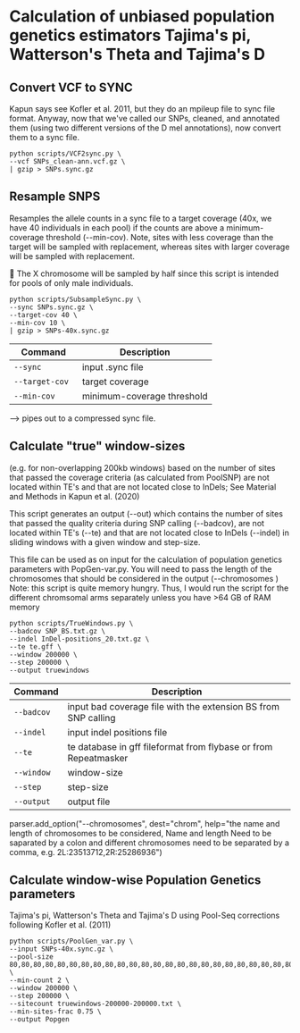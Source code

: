 # Calculation of unbiased population genetics estimators Tajima's pi, Watterson's Theta and Tajima's D

## Convert VCF to SYNC

Kapun says see Kofler et al. 2011, but they do an mpileup file to sync file format. Anyway, now that we've called our SNPs, cleaned, and annotated them (using two different versions of the D mel annotations), now convert them to a sync file. 

```
python scripts/VCF2sync.py \
--vcf SNPs_clean-ann.vcf.gz \
| gzip > SNPs.sync.gz
```

## Resample SNPS 

Resamples the allele counts in a sync file to a target coverage (40x, we have 40 individuals in each pool) if the counts are above a minimum-coverage threshold (--min-cov). Note, sites with less coverage than the target will be sampled with replacement, whereas sites with larger coverage will be sampled with replacement.

:memo: The X chromosome will be sampled by half since this script is intended for pools of only male individuals. 

```
python scripts/SubsampleSync.py \
--sync SNPs.sync.gz \
--target-cov 40 \
--min-cov 10 \
| gzip > SNPs-40x.sync.gz
```

| Command      | Description |
| ----------- | ----------- |
| `--sync` | input .sync file |
| `--target-cov ` | target coverage |
| `--min-cov` | minimum-coverage threshold |

--> pipes out to a compressed sync file. 

## Calculate "true" window-sizes 

(e.g. for non-overlapping 200kb windows) based on the number of sites that passed the coverage criteria (as calculated from PoolSNP) are not located within TE's and that are not located close to InDels; See Material and Methods in Kapun et al. (2020)

This script generates an output (--out) which contains the number of sites that passed the quality criteria during SNP calling (--badcov), are not located within TE's (--te) and that are not located close to InDels (--indel) in sliding windows with a given window and step-size. 

This file can be used as on input for the calculation of population genetics parameters with PopGen-var.py.
You will need to pass the length of the chromosomes that should be considered in the output (--chromosomes )
Note: this script is quite memory hungry. Thus, I would run the script for the different chromsomal arms separately unless you have >64 GB of RAM memory


```
python scripts/TrueWindows.py \
--badcov SNP_BS.txt.gz \
--indel InDel-positions_20.txt.gz \
--te te.gff \
--window 200000 \
--step 200000 \
--output truewindows
```

| Command      | Description |
| ----------- | ----------- |
| `--badcov` | input bad coverage file with the extension BS from SNP calling |
| `--indel ` | input indel positions file |
| `--te` | te database in gff fileformat from flybase or from Repeatmasker |
| `--window` | window-size |
| `--step` | step-size |
| `--output` | output file |

parser.add_option("--chromosomes", dest="chrom", help="the name and length of chromosomes to be considered, Name and length Need to be saparated by a colon and different chromosomes need to be separated by a comma, e.g. 2L:23513712,2R:25286936")



## Calculate window-wise Population Genetics parameters 

Tajima's pi, Watterson's Theta and Tajima's D using Pool-Seq corrections following Kofler et al. (2011)
```
python scripts/PoolGen_var.py \
--input SNPs-40x.sync.gz \
--pool-size 80,80,80,80,80,80,80,80,80,80,80,80,80,80,80,80,80,80,80,80,80,80,80,80,80,80,80,80,80,80,80,80,80,80,80,66,80,80,80,80,80,80,80,80,70,80,80,80 \
--min-count 2 \
--window 200000 \
--step 200000 \
--sitecount truewindows-200000-200000.txt \
--min-sites-frac 0.75 \
--output Popgen
```
